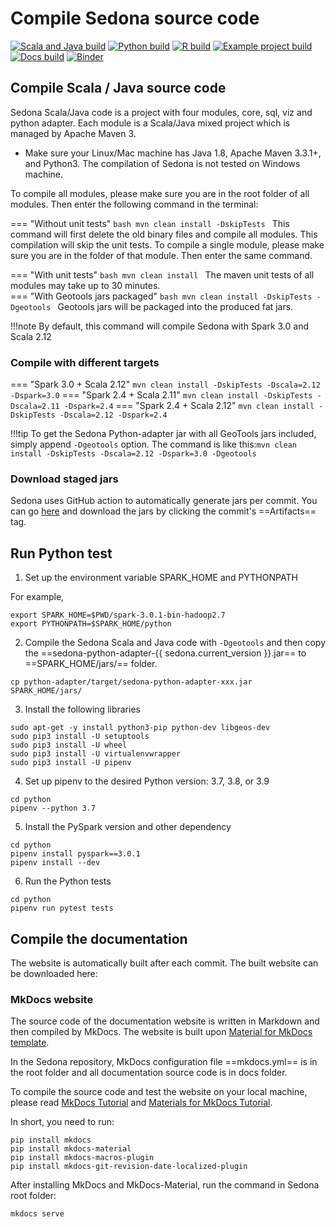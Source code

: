 # Compile Sedona source code

[![Scala and Java build](https://github.com/apache/incubator-sedona/actions/workflows/java.yml/badge.svg)](https://github.com/apache/incubator-sedona/actions/workflows/java.yml) [![Python build](https://github.com/apache/incubator-sedona/actions/workflows/python.yml/badge.svg)](https://github.com/apache/incubator-sedona/actions/workflows/python.yml) [![R build](https://github.com/apache/incubator-sedona/actions/workflows/r.yml/badge.svg)](https://github.com/apache/incubator-sedona/actions/workflows/r.yml) [![Example project build](https://github.com/apache/incubator-sedona/actions/workflows/example.yml/badge.svg)](https://github.com/apache/incubator-sedona/actions/workflows/example.yml) [![Docs build](https://github.com/apache/incubator-sedona/actions/workflows/docs.yml/badge.svg)](https://github.com/apache/incubator-sedona/actions/workflows/docs.yml) [![Binder](https://mybinder.org/badge_logo.svg)](https://mybinder.org/v2/gh/apache/incubator-sedona/HEAD?filepath=binder)


## Compile Scala / Java source code
Sedona Scala/Java code is a project with four modules, core, sql, viz and python adapter. Each module is a Scala/Java mixed project which is managed by Apache Maven 3.

* Make sure your Linux/Mac machine has Java 1.8, Apache Maven 3.3.1+, and Python3. The compilation of Sedona is not tested on Windows machine.

To compile all modules, please make sure you are in the root folder of all modules. Then enter the following command in the terminal:

=== "Without unit tests"
	```bash
	mvn clean install -DskipTests
	```
	This command will first delete the old binary files and compile all modules. This compilation will skip the unit tests. To compile a single module, please make sure you are in the folder of that module. Then enter the same command.
	
=== "With unit tests"
	```bash
	mvn clean install
	```
	The maven unit tests of all modules may take up to 30 minutes. 	
=== "With Geotools jars packaged"
	```bash
	mvn clean install -DskipTests -Dgeotools
	```
	Geotools jars will be packaged into the produced fat jars.	

!!!note
	By default, this command will compile Sedona with Spark 3.0 and Scala 2.12
	

### Compile with different targets

=== "Spark 3.0 + Scala 2.12"
	```
	mvn clean install -DskipTests -Dscala=2.12 -Dspark=3.0
	```
=== "Spark 2.4 + Scala 2.11"
	```
	mvn clean install -DskipTests -Dscala=2.11 -Dspark=2.4
	```
=== "Spark 2.4 + Scala 2.12"
	```
	mvn clean install -DskipTests -Dscala=2.12 -Dspark=2.4
	```

!!!tip
	To get the Sedona Python-adapter jar with all GeoTools jars included, simply append `-Dgeotools` option. The command is like this:`mvn clean install -DskipTests -Dscala=2.12 -Dspark=3.0 -Dgeotools`

### Download staged jars

Sedona uses GitHub action to automatically generate jars per commit. You can go [here](https://github.com/apache/incubator-sedona/actions/workflows/java.yml) and download the jars by clicking the commit's ==Artifacts== tag.

## Run Python test

1. Set up the environment variable SPARK_HOME and PYTHONPATH

For example,
```
export SPARK_HOME=$PWD/spark-3.0.1-bin-hadoop2.7
export PYTHONPATH=$SPARK_HOME/python
```
2. Compile the Sedona Scala and Java code with `-Dgeotools` and then copy the ==sedona-python-adapter-{{ sedona.current_version }}.jar== to ==SPARK_HOME/jars/== folder.
```
cp python-adapter/target/sedona-python-adapter-xxx.jar SPARK_HOME/jars/
```
3. Install the following libraries
```
sudo apt-get -y install python3-pip python-dev libgeos-dev
sudo pip3 install -U setuptools
sudo pip3 install -U wheel
sudo pip3 install -U virtualenvwrapper
sudo pip3 install -U pipenv
```
4. Set up pipenv to the desired Python version: 3.7, 3.8, or 3.9
```
cd python
pipenv --python 3.7
```
5. Install the PySpark version and other dependency
```
cd python
pipenv install pyspark==3.0.1
pipenv install --dev
```
6. Run the Python tests
```
cd python
pipenv run pytest tests
```
## Compile the documentation

The website is automatically built after each commit. The built website can be downloaded here: 

### MkDocs website

The source code of the documentation website is written in Markdown and then compiled by MkDocs. The website is built upon [Material for MkDocs template](https://squidfunk.github.io/mkdocs-material/).

In the Sedona repository, MkDocs configuration file ==mkdocs.yml== is in the root folder and all documentation source code is in docs folder.

To compile the source code and test the website on your local machine, please read [MkDocs Tutorial](http://www.mkdocs.org/#installation) and [Materials for MkDocs Tutorial](https://squidfunk.github.io/mkdocs-material/getting-started/).

In short, you need to run:

```
pip install mkdocs
pip install mkdocs-material
pip install mkdocs-macros-plugin
pip install mkdocs-git-revision-date-localized-plugin
```

After installing MkDocs and MkDocs-Material, run the command in Sedona root folder:

```
mkdocs serve
```

